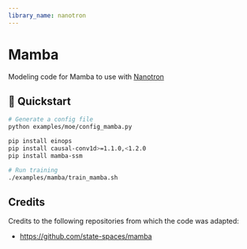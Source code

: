 ```yaml
---
library_name: nanotron
---
```


# Mamba

Modeling code for Mamba to use with [Nanotron](https://github.com/huggingface/nanotron/)

## 🚀 Quickstart

```bash
# Generate a config file
python examples/moe/config_mamba.py

pip install einops
pip install causal-conv1d>=1.1.0,<1.2.0
pip install mamba-ssm

# Run training
./examples/mamba/train_mamba.sh
```

## Credits
Credits to the following repositories from which the code was adapted:
- https://github.com/state-spaces/mamba
